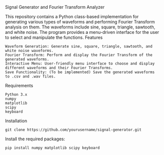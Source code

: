Signal Generator and Fourier Transform Analyzer

This repository contains a Python class-based implementation for generating various types of waveforms and performing Fourier Transform analysis on them. The waveforms include sine, square, triangle, sawtooth, and white noise. The program provides a menu-driven interface for the user to select and manipulate the functions.
Features

    Waveform Generation: Generate sine, square, triangle, sawtooth, and white noise waveforms.
    Fourier Transform: Perform and display the Fourier Transform of the generated waveforms.
    Interactive Menu: User-friendly menu interface to choose and display different waveforms and their Fourier Transforms.
    Save Functionality: (To be implemented) Save the generated waveforms to .csv and .wav files.

Requirements

    Python 3.x
    numpy
    matplotlib
    scipy
    keyboard

Installation

    git clone https://github.com/yourusername/signal-generator.git

Install the required packages:

    pip install numpy matplotlib scipy keyboard
    
